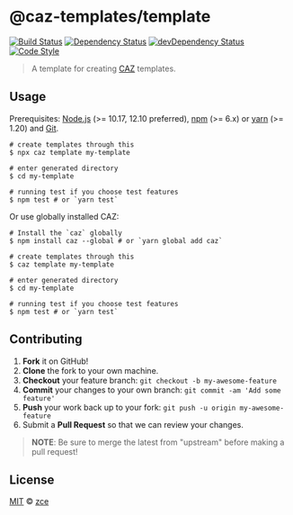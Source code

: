 # @caz-templates/template

[![Build Status][travis-img]][travis-url]
[![Dependency Status][dependency-img]][dependency-url]
[![devDependency Status][devdependency-img]][devdependency-url]
[![Code Style][style-img]][style-url]

> A template for creating [CAZ](https://github.com/zce/caz) templates.

## Usage

Prerequisites: [Node.js](https://nodejs.org) (>= 10.17, 12.10 preferred), [npm](https://www.npmjs.com) (>= 6.x) or [yarn](https://yarnpkg.com) (>= 1.20) and [Git](https://git-scm.com).

```shell
# create templates through this
$ npx caz template my-template

# enter generated directory
$ cd my-template

# running test if you choose test features
$ npm test # or `yarn test`
```

Or use globally installed CAZ:

```shell
# Install the `caz` globally
$ npm install caz --global # or `yarn global add caz`

# create templates through this
$ caz template my-template

# enter generated directory
$ cd my-template

# running test if you choose test features
$ npm test # or `yarn test`
```

## Contributing

1. **Fork** it on GitHub!
2. **Clone** the fork to your own machine.
3. **Checkout** your feature branch: `git checkout -b my-awesome-feature`
4. **Commit** your changes to your own branch: `git commit -am 'Add some feature'`
5. **Push** your work back up to your fork: `git push -u origin my-awesome-feature`
6. Submit a **Pull Request** so that we can review your changes.

> **NOTE**: Be sure to merge the latest from "upstream" before making a pull request!

## License

[MIT](LICENSE) &copy; [zce](https://zce.me)



[travis-img]: https://img.shields.io/travis/com/caz-templates/template
[travis-url]: https://travis-ci.com/caz-templates/template
[dependency-img]: https://img.shields.io/david/caz-templates/template
[dependency-url]: https://david-dm.org/caz-templates/template
[devdependency-img]: https://img.shields.io/david/dev/caz-templates/template
[devdependency-url]: https://david-dm.org/caz-templates/template?type=dev
[style-img]: https://img.shields.io/badge/code_style-standard-brightgreen
[style-url]: https://standardjs.com
